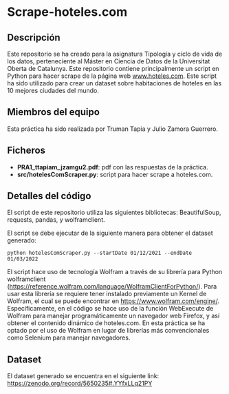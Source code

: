 # Scrape-hoteles.com
## Descripción
Este repositorio se ha creado para la asignatura Tipología y ciclo de vida de los datos, perteneciente al Máster en Ciencia de Datos de la Universitat Oberta de Catalunya. Este repositorio contiene principalmente un script en Python para hacer scrape de la página web www.hoteles.com. Este script ha sido utilizado para crear un dataset sobre habitaciones de hoteles en las 10 mejores ciudades del mundo.
## Miembros del equipo
Esta práctica ha sido realizada por Truman Tapia y Julio Zamora Guerrero.
## Ficheros
- **PRA1_ttapiam_jzamgu2.pdf**: pdf con las respuestas de la práctica.
- **src/hotelesComScraper.py**: script para hacer scrape a hoteles.com.
## Detalles del código
El script de este repositorio utiliza las siguientes bibliotecas:
BeautifulSoup, requests, pandas, y wolframclient.

El script se debe ejecutar de la siguiente manera para obtener el dataset generado:
```
python hotelesComScraper.py --startDate 01/12/2021 --endDate 01/03/2022
```

El script hace uso de tecnología Wolfram a través de su librería para Python wolframclient (https://reference.wolfram.com/language/WolframClientForPython/). Para usar esta librería se requiere tener instalado previamente un Kernel de Wolfram, el cual se puede encontrar en https://www.wolfram.com/engine/. Específicamente, en el código se hace uso de la función WebExecute de Wolfram para manejar programáticamente un navegador web Firefox, y así obtener el contenido dinámico de hoteles.com. En esta práctica se ha optado por el uso de Wolfram en lugar de librerías más convencionales como Selenium para manejar navegadores.
## Dataset
El dataset generado se encuentra en el siguiente link:
https://zenodo.org/record/5650235#.YYfxLLq21PY
